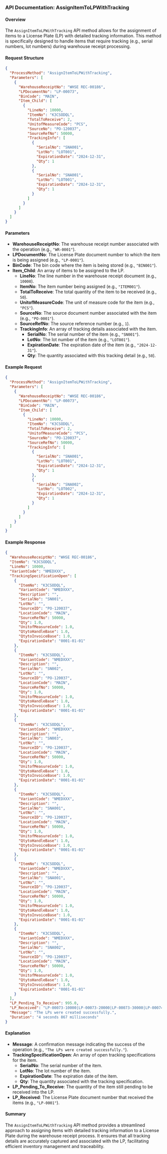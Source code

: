 ### API Documentation: AssignItemToLPWithTracking

#### Overview
The `AssignItemToLPWithTracking` API method allows for the assignment of items to a License Plate (LP) with detailed tracking information. This method is specifically designed to handle items that require tracking (e.g., serial numbers, lot numbers) during warehouse receipt processing.

#### Request Structure
```json
{
  "ProcessMethod": "AssignItemToLPWithTracking",
  "Parameters": [
    {
      "WarehouseReceiptNo": "WHSE REC-00186",
      "LPDocumentNo": "LP-00073",
      "BinCode": "MAIN",
      "Item_Child": [
        {
          "LineNo": 10000,
          "ItemNo": "K3CSODQL",
          "TotalToReceive": 2,
          "UnitofMeasureCode": "PCS",
          "SourceNo": "PO-120037",
          "SourceRefNo": 50000,
          "TrackingInfo": [
            {
              "SerialNo": "SNA001",
              "LotNo": "LOT001",
              "ExpirationDate": "2024-12-31",
              "Qty": 1
            },
            {
              "SerialNo": "SNA001",
              "LotNo": "LOT001",
              "ExpirationDate": "2024-12-31",
              "Qty": 1
            }
          ]
        }
      ]
    }
  ]
}
```

#### Parameters
- **WarehouseReceiptNo**: The warehouse receipt number associated with the operation (e.g., `"WR-0001"`).
- **LPDocumentNo**: The License Plate document number to which the item is being assigned (e.g., `"LP-0001"`).
- **BinCode**: The bin code where the item is being stored (e.g., `"BIN001"`).
- **Item_Child**: An array of items to be assigned to the LP.
  - **LineNo**: The line number in the warehouse receipt document (e.g., `10000`).
  - **ItemNo**: The item number being assigned (e.g., `"ITEM001"`).
  - **TotalToReceive**: The total quantity of the item to be received (e.g., `50`).
  - **UnitofMeasureCode**: The unit of measure code for the item (e.g., `"PCS"`).
  - **SourceNo**: The source document number associated with the item (e.g., `"PO-0001"`).
  - **SourceRefNo**: The source reference number (e.g., `1`).
  - **TrackingInfo**: An array of tracking details associated with the item.
    - **SerialNo**: The serial number of the item (e.g., `"SN001"`).
    - **LotNo**: The lot number of the item (e.g., `"LOT001"`).
    - **ExpirationDate**: The expiration date of the item (e.g., `"2024-12-31"`).
    - **Qty**: The quantity associated with this tracking detail (e.g., `50`).

#### Example Request
```json
{
  "ProcessMethod": "AssignItemToLPWithTracking",
  "Parameters": [
    {
      "WarehouseReceiptNo": "WHSE REC-00186",
      "LPDocumentNo": "LP-00073",
      "BinCode": "MAIN",
      "Item_Child": [
        {
          "LineNo": 10000,
          "ItemNo": "K3CSODQL",
          "TotalToReceive": 2,
          "UnitofMeasureCode": "PCS",
          "SourceNo": "PO-120037",
          "SourceRefNo": 50000,
          "TrackingInfo": [
            {
              "SerialNo": "SNA001",
              "LotNo": "LOT001",
              "ExpirationDate": "2024-12-31",
              "Qty": 1
            },
            {
              "SerialNo": "SNA002",
              "LotNo": "LOT002",
              "ExpirationDate": "2024-12-31",
              "Qty": 1
            }
          ]
        }
      ]
    }
  ]
}
```

#### Example Response
```json
{
  "WarehouseReceiptNo": "WHSE REC-00186",
  "ItemNo": "K3CSODQL",
  "LineNo": 10000,
  "VariantCode": "NMEDXXX",
  "TrackingSpecificationOpen": [
    {
      "ItemNo": "K3CSODQL",
      "VariantCode": "NMEDXXX",
      "Description": "",
      "SerialNo": "SN001",
      "LotNo": "",
      "SourceID": "PO-120037",
      "LocationCode": "MAIN",
      "SourceRefNo": 50000,
      "Qty": 1.0,
      "UnitofMeasureCode": 1.0,
      "QtytoHandleBase": 1.0,
      "QtytoInvoiceBase": 1.0,
      "ExpirationDate": "0001-01-01"
    },
    {
      "ItemNo": "K3CSODQL",
      "VariantCode": "NMEDXXX",
      "Description": "",
      "SerialNo": "SN002",
      "LotNo": "",
      "SourceID": "PO-120037",
      "LocationCode": "MAIN",
      "SourceRefNo": 50000,
      "Qty": 1.0,
      "UnitofMeasureCode": 1.0,
      "QtytoHandleBase": 1.0,
      "QtytoInvoiceBase": 1.0,
      "ExpirationDate": "0001-01-01"
    },
    {
      "ItemNo": "K3CSODQL",
      "VariantCode": "NMEDXXX",
      "Description": "",
      "SerialNo": "SN003",
      "LotNo": "",
      "SourceID": "PO-120037",
      "LocationCode": "MAIN",
      "SourceRefNo": 50000,
      "Qty": 1.0,
      "UnitofMeasureCode": 1.0,
      "QtytoHandleBase": 1.0,
      "QtytoInvoiceBase": 1.0,
      "ExpirationDate": "0001-01-01"
    },
    {
      "ItemNo": "K3CSODQL",
      "VariantCode": "NMEDXXX",
      "Description": "",
      "SerialNo": "SNA001",
      "LotNo": "",
      "SourceID": "PO-120037",
      "LocationCode": "MAIN",
      "SourceRefNo": 50000,
      "Qty": 1.0,
      "UnitofMeasureCode": 1.0,
      "QtytoHandleBase": 1.0,
      "QtytoInvoiceBase": 1.0,
      "ExpirationDate": "0001-01-01"
    },
    {
      "ItemNo": "K3CSODQL",
      "VariantCode": "NMEDXXX",
      "Description": "",
      "SerialNo": "SNA001",
      "LotNo": "",
      "SourceID": "PO-120037",
      "LocationCode": "MAIN",
      "SourceRefNo": 50000,
      "Qty": 1.0,
      "UnitofMeasureCode": 1.0,
      "QtytoHandleBase": 1.0,
      "QtytoInvoiceBase": 1.0,
      "ExpirationDate": "0001-01-01"
    },
    {
      "ItemNo": "K3CSODQL",
      "VariantCode": "NMEDXXX",
      "Description": "",
      "SerialNo": "SNA002",
      "LotNo": "",
      "SourceID": "PO-120037",
      "LocationCode": "MAIN",
      "SourceRefNo": 50000,
      "Qty": 1.0,
      "UnitofMeasureCode": 1.0,
      "QtytoHandleBase": 1.0,
      "QtytoInvoiceBase": 1.0,
      "ExpirationDate": "0001-01-01"
    }
  ],
  "LP_Pending_To_Receive": 995.0,
  "LP_Received": "LP-00073-10000|LP-00073-20000|LP-00073-30000|LP-00074-10000|LP-00075-10000",
  "Message": "The LPs were created successfully.",
  "Duration": "4 seconds 867 milliseconds"
}
```

#### Explanation
- **Message**: A confirmation message indicating the success of the operation (e.g., `"The LPs were created successfully."`).
- **TrackingSpecificationOpen**: An array of open tracking specifications for the item.
  - **SerialNo**: The serial number of the item.
  - **LotNo**: The lot number of the item.
  - **ExpirationDate**: The expiration date of the item.
  - **Qty**: The quantity associated with the tracking specification.
- **LP_Pending_To_Receive**: The quantity of the item still pending to be received into the LP.
- **LP_Received**: The License Plate document number that received the items (e.g., `"LP-0001"`).

#### Summary
The `AssignItemToLPWithTracking` API method provides a streamlined approach to assigning items with detailed tracking information to a License Plate during the warehouse receipt process. It ensures that all tracking details are accurately captured and associated with the LP, facilitating efficient inventory management and traceability.
